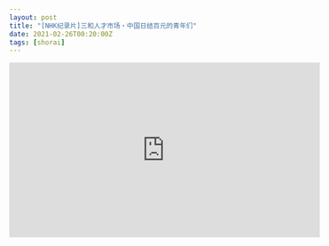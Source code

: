 ```yaml
---
layout: post
title: "[NHK纪录片]三和人才市场・中国日结百元的青年们"
date: 2021-02-26T00:20:00Z
tags: [shorai]
---
```




<iframe width="560" height="315" src="https://www.youtube.com/embed/YcidornQ7rU" frameborder="0" allow="accelerometer; autoplay; clipboard-write; encrypted-media; gyroscope; picture-in-picture" allowfullscreen></iframe>

